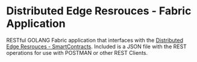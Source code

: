 # Distributed Edge Resrouces - Fabric Application
RESTful GOLANG Fabric application that interfaces with the [Distributed Edge Resrouces - SmartContracts](https://github.com/dmonteroh/fabric-distributed-resources). Included is a JSON file with the REST operations for use with POSTMAN or other REST Clients.